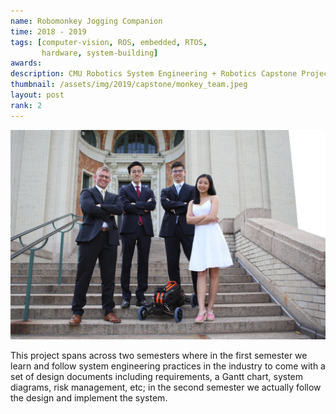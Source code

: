 ```yaml
---
name: Robomonkey Jogging Companion
time: 2018 - 2019
tags: [computer-vision, ROS, embedded, RTOS,
       hardware, system-building]
awards:
description: CMU Robotics System Engineering + Robotics Capstone Project
thumbnail: /assets/img/2019/capstone/monkey_team.jpeg
layout: post
rank: 2
---
```

![Team Monkey](/assets/img/2019/capstone/monkey_team.jpeg)

This project spans across two semesters where in the first semester we
learn and follow system engineering practices in the industry to come with
a set of design documents including requirements, a Gantt chart, system
diagrams, risk management, etc; in the second semester we actually follow
the design and implement the system.
